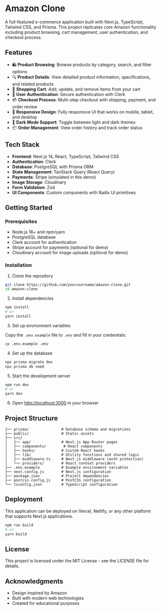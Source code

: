 # Amazon Clone

A full-featured e-commerce application built with Next.js, TypeScript, Tailwind CSS, and Prisma. This project replicates core Amazon functionality including product browsing, cart management, user authentication, and checkout process.

## Features

- 🛍️ **Product Browsing**: Browse products by category, search, and filter options
- 🔍 **Product Details**: View detailed product information, specifications, and related products
- 🛒 **Shopping Cart**: Add, update, and remove items from your cart
- 👤 **User Authentication**: Secure authentication with Clerk
- 💳 **Checkout Process**: Multi-step checkout with shipping, payment, and order review
- 📱 **Responsive Design**: Fully responsive UI that works on mobile, tablet, and desktop
- 🌙 **Dark Mode Support**: Toggle between light and dark themes
- 📦 **Order Management**: View order history and track order status

## Tech Stack

- **Frontend**: Next.js 14, React, TypeScript, Tailwind CSS
- **Authentication**: Clerk
- **Database**: PostgreSQL with Prisma ORM
- **State Management**: TanStack Query (React Query)
- **Payments**: Stripe (simulated in this demo)
- **Image Storage**: Cloudinary
- **Form Validation**: Zod
- **UI Components**: Custom components with Radix UI primitives

## Getting Started

### Prerequisites

- Node.js 18+ and npm/yarn
- PostgreSQL database
- Clerk account for authentication
- Stripe account for payments (optional for demo)
- Cloudinary account for image uploads (optional for demo)

### Installation

1. Clone the repository

```bash
git clone https://github.com/yourusername/amazon-clone.git
cd amazon-clone
```

2. Install dependencies

```bash
npm install
# or
yarn install
```

3. Set up environment variables

Copy the `.env.example` file to `.env` and fill in your credentials:

```bash
cp .env.example .env
```

4. Set up the database

```bash
npx prisma migrate dev
npx prisma db seed
```

5. Start the development server

```bash
npm run dev
# or
yarn dev
```

6. Open [http://localhost:3000](http://localhost:3000) in your browser

## Project Structure

```
├── prisma/               # Database schema and migrations
├── public/               # Static assets
├── src/
│   ├── app/              # Next.js App Router pages
│   ├── components/        # React components
│   ├── hooks/            # Custom React hooks
│   ├── lib/              # Utility functions and shared logic
│   ├── middleware.ts     # Next.js middleware (auth protection)
│   └── providers/        # React context providers
├── .env.example          # Example environment variables
├── next.config.js        # Next.js configuration
├── package.json          # Project dependencies
├── postcss.config.js     # PostCSS configuration
└── tsconfig.json         # TypeScript configuration
```

## Deployment

This application can be deployed on Vercel, Netlify, or any other platform that supports Next.js applications.

```bash
npm run build
# or
yarn build
```

## License

This project is licensed under the MIT License - see the LICENSE file for details.

## Acknowledgments

- Design inspired by Amazon
- Built with modern web technologies
- Created for educational purposes